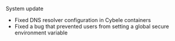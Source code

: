 System update

* Fixed DNS resolver configuration in Cybele containers
* Fixed a bug that prevented users from setting a global secure environment variable
